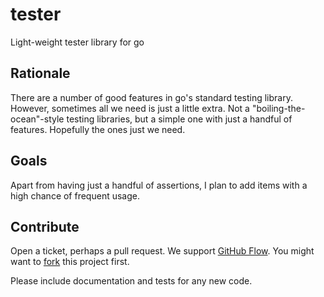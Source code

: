 # tester

Light-weight tester library for go

## Rationale

There are a number of good features in go's standard testing library. However, sometimes all we need is just a little extra. Not a "boiling-the-ocean"-style testing libraries, but a simple one with just a handful of features. Hopefully the ones just we need.

## Goals

Apart from having just a handful of assertions, I plan to add items with a high chance of frequent usage.

## Contribute

Open a ticket, perhaps a pull request. We support [GitHub Flow](https://guides.github.com/introduction/flow/). You might want to [fork](https://guides.github.com/activities/forking/) this project first.

Please include documentation and tests for any new code.
